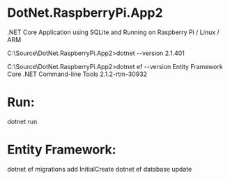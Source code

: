 # DotNet.RaspberryPi.App2
.NET Core Application using SQLite and Running on Raspberry Pi / Linux / ARM

C:\Source\DotNet.RaspberryPi.App2>dotnet --version
2.1.401

C:\Source\DotNet.RaspberryPi.App2>dotnet ef --version
Entity Framework Core .NET Command-line Tools
2.1.2-rtm-30932

# Run:
dotnet run

# Entity Framework:
dotnet ef migrations add InitialCreate
dotnet ef database update
